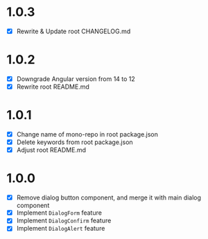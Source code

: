 # 1.0.3

- [x] Rewrite & Update root CHANGELOG.md

# 1.0.2

- [x] Downgrade Angular version from 14 to 12
- [x] Rewrite root README.md

# 1.0.1

- [x] Change name of mono-repo in root package.json
- [x] Delete keywords from root package.json
- [x] Adjust root README.md

# 1.0.0

- [x] Remove dialog button component, and merge it with main dialog component
- [x] Implement `DialogForm` feature
- [x] Implement `DialogConfirm` feature
- [x] Implement `DialogAlert` feature

